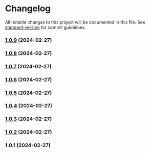 # Changelog

All notable changes to this project will be documented in this file. See [standard-version](https://github.com/conventional-changelog/standard-version) for commit guidelines.

### [1.0.9](https://github.com/Nico2433/custom-inputs/compare/v1.0.8...v1.0.9) (2024-02-27)

### [1.0.8](https://github.com/Nico2433/custom-inputs/compare/v1.0.7...v1.0.8) (2024-02-27)

### [1.0.7](https://github.com/Nico2433/custom-inputs/compare/v1.0.5...v1.0.7) (2024-02-27)

### [1.0.6](https://github.com/Nico2433/custom-inputs/compare/v1.0.5...v1.0.6) (2024-02-27)

### [1.0.5](https://github.com/Nico2433/custom-inputs/compare/v1.0.4...v1.0.5) (2024-02-27)

### [1.0.4](https://github.com/Nico2433/custom-inputs/compare/v1.0.3...v1.0.4) (2024-02-27)

### [1.0.3](https://github.com/Nico2433/custom-inputs/compare/v1.0.2...v1.0.3) (2024-02-27)

### [1.0.2](https://github.com/Nico2433/custom-inputs/compare/v1.0.1...v1.0.2) (2024-02-27)

### 1.0.1 (2024-02-27)
